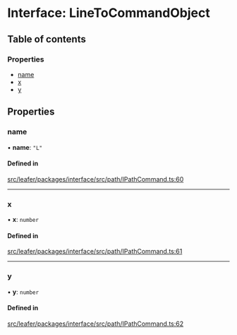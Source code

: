 # Interface: LineToCommandObject

## Table of contents

### Properties

- [name](LineToCommandObject.md#name)
- [x](LineToCommandObject.md#x)
- [y](LineToCommandObject.md#y)

## Properties

### name

• **name**: ``"L"``

#### Defined in

[src/leafer/packages/interface/src/path/IPathCommand.ts:60](https://github.com/leaferjs/leafer/blob/56c6de6d1ac5072088c765b725fa724d56b9e5ef/packages/interface/src/path/IPathCommand.ts#L60)

___

### x

• **x**: `number`

#### Defined in

[src/leafer/packages/interface/src/path/IPathCommand.ts:61](https://github.com/leaferjs/leafer/blob/56c6de6d1ac5072088c765b725fa724d56b9e5ef/packages/interface/src/path/IPathCommand.ts#L61)

___

### y

• **y**: `number`

#### Defined in

[src/leafer/packages/interface/src/path/IPathCommand.ts:62](https://github.com/leaferjs/leafer/blob/56c6de6d1ac5072088c765b725fa724d56b9e5ef/packages/interface/src/path/IPathCommand.ts#L62)
